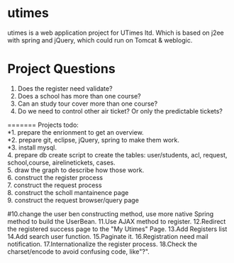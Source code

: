utimes
======
utimes is a web application project for UTimes ltd. 
Which is based on j2ee with spring and jQuery, which could run on Tomcat & weblogic.


Project Questions
================
1. Does the register need validate?
2. Does a school has more than one course?
3. Can an study tour cover more than one course?
4. Do we need to control other air ticket? Or only the predictable tickets?


 
=======
Projects todo:<br>
*1. prepare the enrionment to get an overview.<br>
*2. prepare git, eclipse, jQuery, spring to make them work.<br>
*3. install mysql.<br>
4. prepare db create script to create the tables: user/students, acl, request, school,course, airelinetickets, cases.<br>
5. draw the graph to describe how those work.<br>
6. construct the register process<br>
7. construct the request process<br>
8. construct the scholl mantainence page<br>
9. construct the request browser/query page

#10.change the user ben constructing method, use more native Spring method to build the UserBean.
11.Use AJAX method to register.
12.Redirect the registered success page to the "My Utimes" Page.
13.Add Registers list
14.Add search user function.
15.Paginate it.
16.Registration need mail notification.
17.Internationalize the register process.
18.Check the charset/encode to avoid confusing code, like"?".


